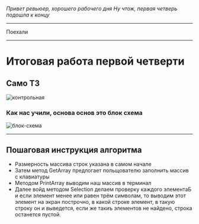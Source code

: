 *Привет ревьюер, хорошего рабочего дня
Ну чтож, первая четверь подошла к концу*
___
Поехали
___

# Итоговая работа первой четверти
## Само ТЗ
![контрольная](https://gbcdn.mrgcdn.ru/uploads/asset/4283449/attachment/1251e74b703108ee483caaa98787097d.png)

### **Как нас учили, основа основ это блок схема**

![блок-схема](https://sun9-83.userapi.com/impg/wSv2sg5pL8P1y3RxVP42I0MnkcqPr0OOPPG9Jg/cXT34QFQ9co.jpg?size=436x769&quality=96&sign=5de70241e27fbe04a033d42a4e32e6bc&type=album)
___
## **Пошаговая инструкция алгоритма**
* Размерность массива строк указана в самом начале
* Затем метод GetArray предлогает польщователю заполнить массив с клавиатуры
* Методом PrintArray выводим наш массив в терминал
* Далее войд методом Selection делаем проверку каждого элементаБ и если элемент менее или равен трём символам, то выводим этот элемент на экран построчно, в какой строке элемент, в такую строку он и выведется, если же такиъ элементов не найдено, строка останется пустой.
